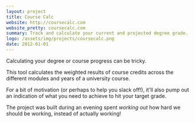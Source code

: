 ```yaml
---
layout: project
title: Course Calc
website: http://coursecalc.com
website_pretty: coursecalc.com
summary: Track and calculate your current and projected degree grade.
logo: /assets/img/projects/coursecalc.png
date: 2012-01-01
---
```


Calculating your degree or course progress can be tricky.

This tool calculates the weighted results of course credits across the different modules and years of a university course.

For a bit of motivation (or perhaps to help you slack off!), it'll also pump out an indication of what you need to achieve to hit your target grade.

The project was built during an evening spent *working out* how hard we should be working, instead of actually working!
